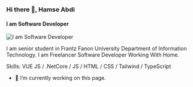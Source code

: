 ### Hi there 👋, Hamse Abdi
#### I am Software Developer
![I am Software Developer](https://pbs.twimg.com/profile_banners/1500521722377814017/1647455609/1500x500)

I am senior student in Frantz Fanon University Department of Information Technology. I am Freelancer Software Developer Working With Home.

Skills: VUE JS / .NetCore / JS / HTML / CSS / Tailwind / TypeScript

- 🔭 I’m currently working on this page. 




